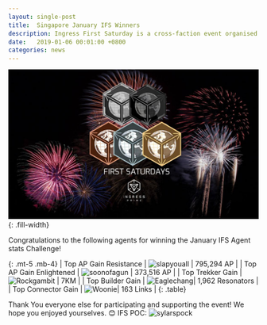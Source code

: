 ```yaml
---
layout: single-post
title:  Singapore January IFS Winners
description: Ingress First Saturday is a cross-faction event organised and run by agents, for agents on the First Saturday of each month.!
date:   2019-01-06 00:01:00 +0800
categories: news
---
```

![ingress fs](/assets/images/news/ifs_sg_banner.jpg){: .fill-width}

Congratulations to the following agents for winning the January IFS Agent stats Challenge!

{: .mt-5 .mb-4}
| Top AP Gain Resistance | ![slapyouall](https://img.shields.io/badge/L16-slapyouall-deepskyblue.svg) | 795,294 AP |
| Top AP Gain Enlightened | ![soonofagun](https://img.shields.io/badge/L11-soonofagun-limegreen.svg) | 373,516 AP |
| Top Trekker Gain | ![Rockgambit](https://img.shields.io/badge/L16-Rockgambit-limegreen.svg) | 7KM |
| Top Builder Gain | ![Eaglechang](https://img.shields.io/badge/L16-Eaglechang-deepskyblue.svg)| 1,962 Resonators |
| Top Connector Gain | ![Woonie](https://img.shields.io/badge/L16-Woonie-deepskyblue.svg)| 163 Links |
{: .table}

Thank You everyone else for participating and supporting the event!  We hope you enjoyed yourselves. 😊
IFS POC: ![sylarspock](https://img.shields.io/badge/L16-sylarspock-limegreen.svg)

